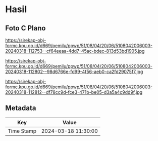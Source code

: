 # Hasil

## Foto C Plano

https://sirekap-obj-formc.kpu.go.id/d669/pemilu/ppwp/51/08/04/20/06/5108042006003-20240318-112753--cf64eeaa-4dd7-45ac-bdec-813d53bd1905.jpg

https://sirekap-obj-formc.kpu.go.id/d669/pemilu/ppwp/51/08/04/20/06/5108042006003-20240318-112802--98d6766e-fd99-4f56-aeb0-ca2fd29075f7.jpg

https://sirekap-obj-formc.kpu.go.id/d669/pemilu/ppwp/51/08/04/20/06/5108042006003-20240318-112812--df78cc9d-fce3-471b-be05-d3a5a4c9dd9f.jpg


## Metadata

| Key        | Value               |
| ---------- | ------------------- |
| Time Stamp | 2024-03-18 11:30:00 |



